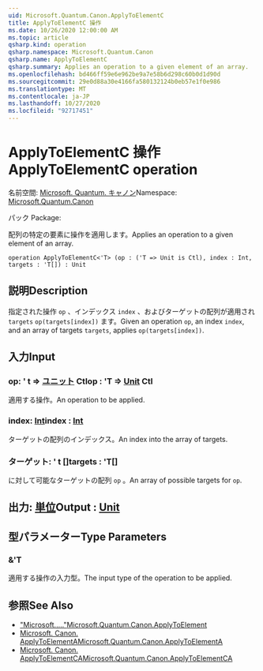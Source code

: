 ```yaml
---
uid: Microsoft.Quantum.Canon.ApplyToElementC
title: ApplyToElementC 操作
ms.date: 10/26/2020 12:00:00 AM
ms.topic: article
qsharp.kind: operation
qsharp.namespace: Microsoft.Quantum.Canon
qsharp.name: ApplyToElementC
qsharp.summary: Applies an operation to a given element of an array.
ms.openlocfilehash: bd466ff59e6e962be9a7e58b6d298c60b0d1d90d
ms.sourcegitcommit: 29e0d88a30e4166fa580132124b0eb57e1f0e986
ms.translationtype: MT
ms.contentlocale: ja-JP
ms.lasthandoff: 10/27/2020
ms.locfileid: "92717451"
---
```

# <a name="applytoelementc-operation"></a><span data-ttu-id="1aed8-102">ApplyToElementC 操作</span><span class="sxs-lookup"><span data-stu-id="1aed8-102">ApplyToElementC operation</span></span>

<span data-ttu-id="1aed8-103">名前空間: [Microsoft. Quantum. キャノン](xref:Microsoft.Quantum.Canon)</span><span class="sxs-lookup"><span data-stu-id="1aed8-103">Namespace: [Microsoft.Quantum.Canon](xref:Microsoft.Quantum.Canon)</span></span>

<span data-ttu-id="1aed8-104">パック [](https://nuget.org/packages/)</span><span class="sxs-lookup"><span data-stu-id="1aed8-104">Package: [](https://nuget.org/packages/)</span></span>


<span data-ttu-id="1aed8-105">配列の特定の要素に操作を適用します。</span><span class="sxs-lookup"><span data-stu-id="1aed8-105">Applies an operation to a given element of an array.</span></span>

```qsharp
operation ApplyToElementC<'T> (op : ('T => Unit is Ctl), index : Int, targets : 'T[]) : Unit
```


## <a name="description"></a><span data-ttu-id="1aed8-106">説明</span><span class="sxs-lookup"><span data-stu-id="1aed8-106">Description</span></span>

<span data-ttu-id="1aed8-107">指定された操作 `op` 、インデックス `index` 、およびターゲットの配列が適用され `targets` `op(targets[index])` ます。</span><span class="sxs-lookup"><span data-stu-id="1aed8-107">Given an operation `op`, an index `index`, and an array of targets `targets`, applies `op(targets[index])`.</span></span>

## <a name="input"></a><span data-ttu-id="1aed8-108">入力</span><span class="sxs-lookup"><span data-stu-id="1aed8-108">Input</span></span>

### <a name="op--t--unit-ctl"></a><span data-ttu-id="1aed8-109">op: ' t => [ユニット](xref:microsoft.quantum.lang-ref.unit) Ctl</span><span class="sxs-lookup"><span data-stu-id="1aed8-109">op : 'T => [Unit](xref:microsoft.quantum.lang-ref.unit) Ctl</span></span>

<span data-ttu-id="1aed8-110">適用する操作。</span><span class="sxs-lookup"><span data-stu-id="1aed8-110">An operation to be applied.</span></span>


### <a name="index--int"></a><span data-ttu-id="1aed8-111">index: [Int](xref:microsoft.quantum.lang-ref.int)</span><span class="sxs-lookup"><span data-stu-id="1aed8-111">index : [Int](xref:microsoft.quantum.lang-ref.int)</span></span>

<span data-ttu-id="1aed8-112">ターゲットの配列のインデックス。</span><span class="sxs-lookup"><span data-stu-id="1aed8-112">An index into the array of targets.</span></span>


### <a name="targets--t"></a><span data-ttu-id="1aed8-113">ターゲット: ' t []</span><span class="sxs-lookup"><span data-stu-id="1aed8-113">targets : 'T[]</span></span>

<span data-ttu-id="1aed8-114">に対して可能なターゲットの配列 `op` 。</span><span class="sxs-lookup"><span data-stu-id="1aed8-114">An array of possible targets for `op`.</span></span>



## <a name="output--unit"></a><span data-ttu-id="1aed8-115">出力: [単位](xref:microsoft.quantum.lang-ref.unit)</span><span class="sxs-lookup"><span data-stu-id="1aed8-115">Output : [Unit](xref:microsoft.quantum.lang-ref.unit)</span></span>



## <a name="type-parameters"></a><span data-ttu-id="1aed8-116">型パラメーター</span><span class="sxs-lookup"><span data-stu-id="1aed8-116">Type Parameters</span></span>

### <a name="t"></a><span data-ttu-id="1aed8-117">&</span><span class="sxs-lookup"><span data-stu-id="1aed8-117">'T</span></span>

<span data-ttu-id="1aed8-118">適用する操作の入力型。</span><span class="sxs-lookup"><span data-stu-id="1aed8-118">The input type of the operation to be applied.</span></span>

## <a name="see-also"></a><span data-ttu-id="1aed8-119">参照</span><span class="sxs-lookup"><span data-stu-id="1aed8-119">See Also</span></span>

- [<span data-ttu-id="1aed8-120">"Microsoft....."</span><span class="sxs-lookup"><span data-stu-id="1aed8-120">Microsoft.Quantum.Canon.ApplyToElement</span></span>](xref:Microsoft.Quantum.Canon.ApplyToElement)
- [<span data-ttu-id="1aed8-121">Microsoft. Canon. ApplyToElementA</span><span class="sxs-lookup"><span data-stu-id="1aed8-121">Microsoft.Quantum.Canon.ApplyToElementA</span></span>](xref:Microsoft.Quantum.Canon.ApplyToElementA)
- [<span data-ttu-id="1aed8-122">Microsoft. Canon. ApplyToElementCA</span><span class="sxs-lookup"><span data-stu-id="1aed8-122">Microsoft.Quantum.Canon.ApplyToElementCA</span></span>](xref:Microsoft.Quantum.Canon.ApplyToElementCA)